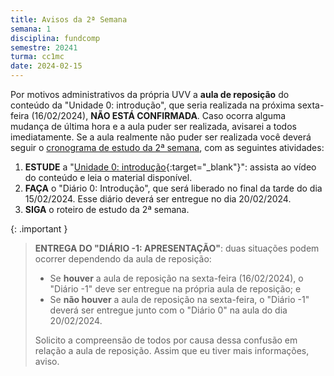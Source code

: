 ```yaml
---
title: Avisos da 2ª Semana
semana: 1
disciplina: fundcomp
semestre: 20241
turma: cc1mc
date: 2024-02-15
---
```


Por motivos administrativos da própria UVV a **aula de reposição** do conteúdo
da "Unidade 0: introdução", que seria realizada na próxima sexta-feira
(16/02/2024), **NÃO ESTÁ CONFIRMADA**. Caso ocorra alguma mudança de última hora
e a aula puder ser realizada, avisarei a todos imediatamente. Se a aula
realmente não puder ser realizada você deverá seguir o [cronograma de estudo
da 2ª semana](/disciplinas/fundamentos_computacao/estudo/#re2sem), com as
seguintes atividades:

1. **ESTUDE** a "[Unidade 0:
   introdução](http://cmprz.me/cr6100bu0){:target="\_blank"}": assista ao
   vídeo do conteúdo e leia o material disponível.
1. **FAÇA** o "Diário 0: Introdução", que será liberado no final da tarde do
   dia 15/02/2024. Esse diário deverá ser entregue no dia 20/02/2024.
1. **SIGA** o roteiro de estudo da 2ª semana.

{: .important }
> **ENTREGA DO "DIÁRIO -1: APRESENTAÇÃO"**: duas situações podem ocorrer
> dependendo da aula de reposição:
>
> * Se **houver** a aula de reposição na sexta-feira (16/02/2024), o "Diário -1"
>   deve ser entregue na própria aula de reposição; e
> * Se **não houver** a aula de reposição na sexta-feira, o "Diário -1" deverá
>   ser entregue junto com o "Diário 0" na aula do dia 20/02/2024.
> 
> Solicito a compreensão de todos por causa dessa confusão em relação a aula de
> reposição. Assim que eu tiver mais informações, aviso.
